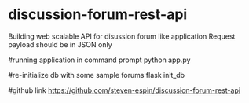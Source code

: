 # discussion-forum-rest-api
Building web scalable API for disussion forum like application
Request payload should be in JSON only

#running application in command prompt
python app.py

#re-initialize db with some sample forums
flask init_db

#github link
https://github.com/steven-espin/discussion-forum-rest-api
